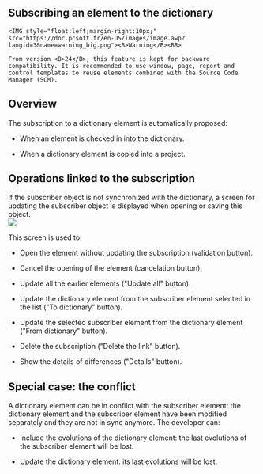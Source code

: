 
## Subscribing an element to the dictionary 
			

<DIV class="specObsolete">
	<IMG style="float:left;margin-right:10px;" src="https://doc.pcsoft.fr/en-US/images/image.awp?langid=3&name=warning_big.png"><B>Warning</B><BR>
	From version <B>24</B>, this feature is kept for backward compatibility. It is recommended to use window, page, report and control templates to reuse elements combined with the Source Code Manager (SCM).  
</DIV><a name="NOTE1"></a>
<a name="NOTE1_1"></a>


## Overview
<a name="overview_ELTTEXTE000096"></a>
The subscription to a dictionary element is automatically proposed:

- When an element is checked in into the dictionary.

- When a dictionary element is copied into a project.




<a name="NOTE2"></a>
<a name="NOTE2_1"></a>


## Operations linked to the subscription
<a name="operations_linked_the_subscription_ELTTEXTE000120"></a>
If the subscriber object is not synchronized with the dictionary, a screen for updating the subscriber object is displayed when opening or saving this object.
<br>![](https://doc.pcsoft.fr/en-US/images/image.awp?langid=3&name=Abonnement.gif)


This screen is used to:

- Open the element without updating the subscription (validation button).

- Cancel the opening of the element (cancelation button).

- Update all the earlier elements ("Update all" button).

- Update the dictionary element from the subscriber element selected in the list ("To dictionary" button).

- Update the selected subscriber element from the dictionary element ("From dictionary" button).

- Delete the subscription ("Delete the link" button).

- Show the details of differences ("Details" button).




<a name="NOTE3"></a>
<a name="NOTE3_1"></a>


## Special case: the conflict
<a name="special_case_the_conflict_ELTTEXTE000144"></a>
A dictionary element can be in conflict with the subscriber element: the dictionary element and the subscriber element have been modified separately and they are not in sync anymore. The developer can:

- Include the evolutions of the dictionary element: the last evolutions of the subscriber element will be lost.

- Update the dictionary element: its last evolutions will be lost.





